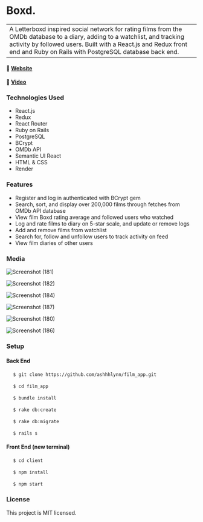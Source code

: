 # Boxd.
<table>
  <tr>
    <td>
A Letterboxd inspired social network for rating films from the OMDb database to a diary, adding to a watchlist, and tracking activity by followed users. Built with a React.js and Redux front end and Ruby on Rails with PostgreSQL database back end.    
    </td>
  </tr>
</table>

#### :link: <a href="https://film-app.onrender.com/">Website</a> 
#### :link: <a href="https://vimeo.com/922334242">Video</a>

### Technologies Used
- React.js
- Redux
- React Router
- Ruby on Rails
- PostgreSQL
- BCrypt
- OMDb API
- Semantic UI React
- HTML & CSS
- Render

### Features
- Register and log in authenticated with BCrypt gem
- Search, sort, and display over 200,000 films through fetches from OMDb API database
- View film Boxd rating average and followed users who watched
- Log and rate films to diary on 5-star scale, and update or remove logs
- Add and remove films from watchlist
- Search for, follow and unfollow users to track activity on feed
- View film diaries of other users 

### Media 

![Screenshot (181)](https://github.com/ashhhlynn/film_app/assets/84604278/3615b1c8-f1e4-4b23-952b-bf79d1c7fc44)


![Screenshot (182)](https://github.com/ashhhlynn/film_app/assets/84604278/eaaa741b-e4fe-4c8f-b733-e479429e28ec)


![Screenshot (184)](https://github.com/ashhhlynn/film_app/assets/84604278/46fda5a6-2817-40a9-a799-04a084eb54d1)


![Screenshot (187)](https://github.com/ashhhlynn/film_app/assets/84604278/8093a166-ec60-4259-b199-1a1fa69c5c6d)


![Screenshot (180)](https://github.com/ashhhlynn/film_app/assets/84604278/3dfb4b18-ddb9-438b-a7d0-d640e60c0b6f)


![Screenshot (186)](https://github.com/ashhhlynn/film_app/assets/84604278/349f37d5-56a2-4eb4-8e1a-277ac459bb68)

### Setup

#### Back End
&emsp; ` $ git clone https://github.com/ashhhlynn/film_app.git `
  
&emsp; ` $ cd film_app `
  
&emsp; ` $ bundle install `
  
&emsp; ` $ rake db:create `
  
&emsp; ` $ rake db:migrate `
  
&emsp; ` $ rails s `
  
  
#### Front End (new terminal)
&emsp; ` $ cd client `
   
&emsp; ` $ npm install `
   
&emsp; ` $ npm start `

### License 
This project is MIT licensed. 
